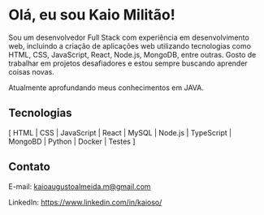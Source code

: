 # Olá, eu sou Kaio Militão!

Sou um desenvolvedor Full Stack com experiência em desenvolvimento web, incluindo a criação de aplicações web utilizando tecnologias como HTML, CSS, JavaScript, React, Node.js, MongoDB, entre outras.
Gosto de trabalhar em projetos desafiadores e estou sempre buscando aprender coisas novas.

Atualmente aprofundando meus conhecimentos em JAVA.

## Tecnologias

[ HTML | CSS | JavaScript | React | MySQL | Node.js | TypeScript | MongoBD | Python | Docker | Testes ]

## Contato

E-mail: kaioaugustoalmeida.m@gmail.com

LinkedIn: https://www.linkedin.com/in/kaioso/
